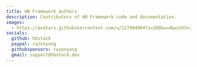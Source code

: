 ```yaml
---
title: HB Framework Authors
description: Contributors of HB Framework code and documentation.
images:
  - https://avatars.githubusercontent.com/u/127904984?s=200&v=4&width=200&height=200
socials:
  github: hbstack
  paypal: razonyang
  githubsponsors: razonyang
  gmail: support@hbstack.dev
---
```

